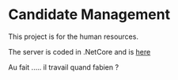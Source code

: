 # Candidate Management
This project is for the human resources.

The server is coded in .NetCore and is [here](docs/DotNet_Core_.md)



Au fait ..... il travail quand fabien ? 
